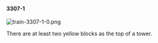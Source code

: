 #### 3307-1
![train-3307-1-0.png](https://github.com/lil-lab/nlvr/raw/master/nlvr/train/images/0/train-3307-1-0.png "train-3307-1-0.png")

There are at least two yellow blocks as the top of a tower.